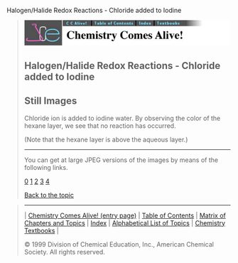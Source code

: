 





 Halogen/Halide Redox Reactions - Chloride added to Iodine
 



> ![Chemistry Comes Alive!](ccahead.gif)
> 
> 
> 
> 
> 
> 
> 
> 
> 
> ## Halogen/Halide Redox Reactions - Chloride added to Iodine
> 
> 
> 
> 
> ## Still Images
> 
> 
> 
> 
> 
> 
> 
> 
> 
>  Chloride ion is added to iodine water. By observing the color of
the hexane layer, we see that no reaction has occurred.
>  
> 
> 
> 
>  (Note that the hexane layer is above the aqueous layer.)
>  
> 
> 
> 
> 
> 
> 
> ---
> 
> 
>  You can get at large JPEG versions of the images by means of the following links.
>    
> 
> 
> [0](../../STILLS/HALOGEN/HALOGN6/64JPG48/0.JPG) 
> [1](../../STILLS/HALOGEN/HALOGN6/64JPG48/1.JPG) 
> [2](../../STILLS/HALOGEN/HALOGN6/64JPG48/2.JPG) 
> [3](../../STILLS/HALOGEN/HALOGN6/64JPG48/3.JPG) 
> [4](../../STILLS/HALOGEN/HALOGN6/64JPG48/4.JPG) 
> 
> 
> 
> 
> [Back to the topic](../../MAIN/HALOGEN/PAGE1.HTM)



> ---
> 
> 
>  |
>  [Chemistry Comes Alive! (entry page)](../../INDEX.HTM) 
>  |
>  [Table of Contents](../../CONTENTS.HTM) 
>  |
>  [Matrix of Chapters and Topics](../../MATRIX.HTM) 
>  |
>  [Index](../../WORDS.HTM) 
>  |
>  [Alphabetical List of Topics](../../ALPHATOP.HTM) 
>  |
>  [Chemistry Textbooks](../../BOOKS.HTM) 
>  |
>  
>  © 1999 Division of Chemical Education, Inc.,
American Chemical Society. All rights reserved.





